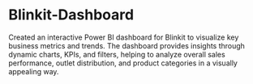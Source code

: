 # Blinkit-Dashboard
Created an interactive Power BI dashboard for Blinkit to visualize key business metrics and trends. The dashboard provides insights through dynamic charts, KPIs, and filters, helping to analyze overall sales performance, outlet distribution, and product categories in a visually appealing way.
